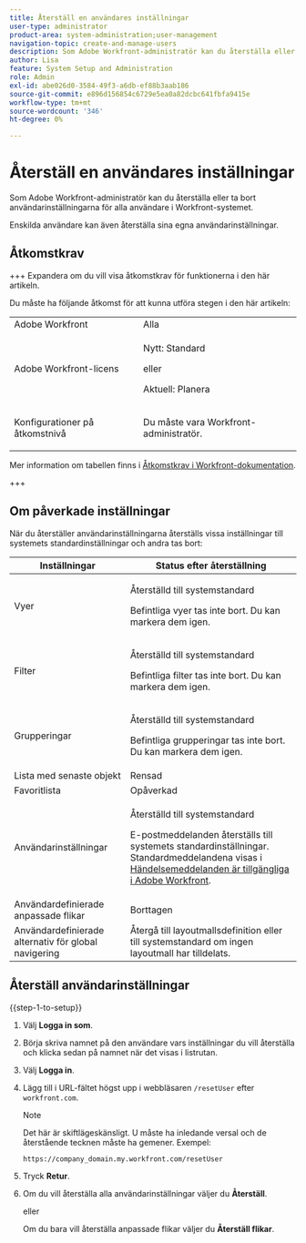 ```yaml
---
title: Återställ en användares inställningar
user-type: administrator
product-area: system-administration;user-management
navigation-topic: create-and-manage-users
description: Som Adobe Workfront-administratör kan du återställa eller ta bort användarinställningarna för alla användare i Workfront-systemet. Enskilda användare kan även återställa sina egna användarinställningar.
author: Lisa
feature: System Setup and Administration
role: Admin
exl-id: abe026d0-3584-49f3-a6db-ef88b3aab186
source-git-commit: e896d156854c6729e5ea0a82dcbc641fbfa9415e
workflow-type: tm+mt
source-wordcount: '346'
ht-degree: 0%

---
```


# Återställ en användares inställningar

<!-- Audited: 12/2023 -->

Som Adobe Workfront-administratör kan du återställa eller ta bort användarinställningarna för alla användare i Workfront-systemet.

Enskilda användare kan även återställa sina egna användarinställningar.

## Åtkomstkrav

+++ Expandera om du vill visa åtkomstkrav för funktionerna i den här artikeln.

Du måste ha följande åtkomst för att kunna utföra stegen i den här artikeln:

<table style="table-layout:auto"> 
 <col> 
 <col> 
 <tbody> 
  <tr> 
   <td role="rowheader">Adobe Workfront</td> 
   <td>Alla</td> 
  </tr> 
  <tr> 
   <td role="rowheader">Adobe Workfront-licens</td> 
   <td><p>Nytt: Standard</p>
       <p>eller</p>
       <p>Aktuell: Planera</p></td>
  </tr> 
  <tr> 
   <td role="rowheader">Konfigurationer på åtkomstnivå</td> 
   <td> <p>Du måste vara Workfront-administratör.</p> </td> 
  </tr> 
 </tbody> 
</table>

Mer information om tabellen finns i [Åtkomstkrav i Workfront-dokumentation](/help/quicksilver/administration-and-setup/add-users/access-levels-and-object-permissions/access-level-requirements-in-documentation.md).

+++

## Om påverkade inställningar

När du återställer användarinställningarna återställs vissa inställningar till systemets standardinställningar och andra tas bort:

<table style="table-layout:auto"> 
 <col> 
 <col> 
 <thead> 
  <tr> 
   <th><strong>Inställningar</strong> </th> 
   <th><strong>Status efter återställning</strong> </th> 
  </tr> 
 </thead> 
 <tbody> 
  <tr> 
   <td>Vyer</td> 
   <td> <p> Återställd till systemstandard</p> <p>Befintliga vyer tas inte bort. Du kan markera dem igen.</p> </td> 
  </tr> 
  <tr> 
   <td>Filter</td> 
   <td> <p>Återställd till systemstandard</p> <p>Befintliga filter tas inte bort. Du kan markera dem igen.</p> </td> 
  </tr> 
  <tr> 
   <td>Grupperingar</td> 
   <td> <p>Återställd till systemstandard</p> <p>Befintliga grupperingar tas inte bort. Du kan markera dem igen.</p> </td> 
  </tr> 
  <tr> 
   <td>Lista med senaste objekt</td> 
   <td>Rensad</td> 
  </tr> 
  <tr> 
   <td>Favoritlista</td> 
   <td>Opåverkad</td> 
  </tr> 
  <tr> 
   <td>Användarinställningar</td> 
   <td> <p>Återställd till systemstandard</p> <p>E-postmeddelanden återställs till systemets standardinställningar. Standardmeddelandena visas i <a href="/help/quicksilver/administration-and-setup/manage-workfront/emails/event-notifications-available-in-wf.md">Händelsemeddelanden är tillgängliga i Adobe Workfront</a>.</p> </td> 
  </tr> 
  <tr> 
   <td>Användardefinierade anpassade flikar</td> 
   <td>Borttagen</td> 
  </tr> 
  <tr> 
   <td>Användardefinierade alternativ för global navigering</td> 
   <td>Återgå till layoutmallsdefinition eller till systemstandard om ingen layoutmall har tilldelats.</td> 
  </tr> 
 </tbody> 
</table>

## Återställ användarinställningar

{{step-1-to-setup}}

1. Välj **Logga in som**.
1. Börja skriva namnet på den användare vars inställningar du vill återställa och klicka sedan på namnet när det visas i listrutan.
1. Välj  **Logga in**.
1. Lägg till i URL-fältet högst upp i webbläsaren `/resetUser` efter `workfront.com`.

   >[!NOTE]
   >
   >Det här är skiftlägeskänsligt. U måste ha inledande versal och de återstående tecknen måste ha gemener. Exempel:
   >
   >`https://company_domain.my.workfront.com/resetUser`

1. Tryck **Retur**.
1. Om du vill återställa alla användarinställningar väljer du **Återställ**.

   eller

   Om du bara vill återställa anpassade flikar väljer du **Återställ flikar**.
